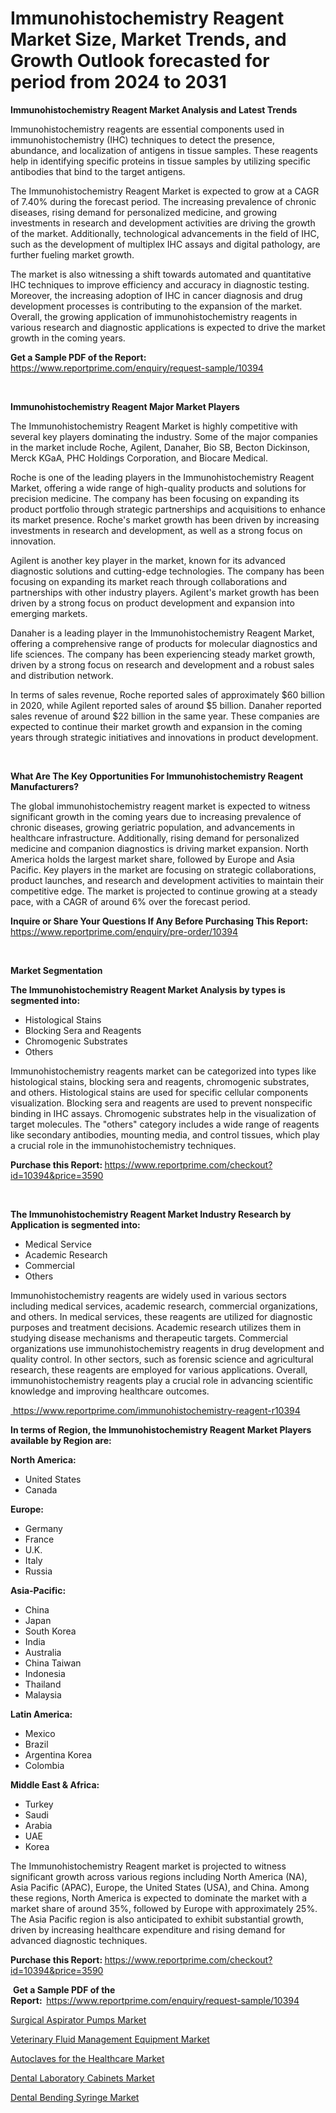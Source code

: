 <p><h1>Immunohistochemistry Reagent Market Size, Market Trends, and Growth Outlook forecasted for period from 2024 to 2031</h1></p><p><strong>Immunohistochemistry Reagent Market Analysis and Latest Trends</strong></p>
<p><p>Immunohistochemistry reagents are essential components used in immunohistochemistry (IHC) techniques to detect the presence, abundance, and localization of antigens in tissue samples. These reagents help in identifying specific proteins in tissue samples by utilizing specific antibodies that bind to the target antigens.</p><p>The Immunohistochemistry Reagent Market is expected to grow at a CAGR of 7.40% during the forecast period. The increasing prevalence of chronic diseases, rising demand for personalized medicine, and growing investments in research and development activities are driving the growth of the market. Additionally, technological advancements in the field of IHC, such as the development of multiplex IHC assays and digital pathology, are further fueling market growth.</p><p>The market is also witnessing a shift towards automated and quantitative IHC techniques to improve efficiency and accuracy in diagnostic testing. Moreover, the increasing adoption of IHC in cancer diagnosis and drug development processes is contributing to the expansion of the market. Overall, the growing application of immunohistochemistry reagents in various research and diagnostic applications is expected to drive the market growth in the coming years.</p></p>
<p><strong>Get a Sample PDF of the Report:&nbsp;</strong> <a href="https://www.reportprime.com/enquiry/request-sample/10394">https://www.reportprime.com/enquiry/request-sample/10394</a></p>
<p>&nbsp;</p>
<p><strong>Immunohistochemistry Reagent Major Market Players</strong></p>
<p><p>The Immunohistochemistry Reagent Market is highly competitive with several key players dominating the industry. Some of the major companies in the market include Roche, Agilent, Danaher, Bio SB, Becton Dickinson, Merck KGaA, PHC Holdings Corporation, and Biocare Medical.</p><p>Roche is one of the leading players in the Immunohistochemistry Reagent Market, offering a wide range of high-quality products and solutions for precision medicine. The company has been focusing on expanding its product portfolio through strategic partnerships and acquisitions to enhance its market presence. Roche's market growth has been driven by increasing investments in research and development, as well as a strong focus on innovation.</p><p>Agilent is another key player in the market, known for its advanced diagnostic solutions and cutting-edge technologies. The company has been focusing on expanding its market reach through collaborations and partnerships with other industry players. Agilent's market growth has been driven by a strong focus on product development and expansion into emerging markets.</p><p>Danaher is a leading player in the Immunohistochemistry Reagent Market, offering a comprehensive range of products for molecular diagnostics and life sciences. The company has been experiencing steady market growth, driven by a strong focus on research and development and a robust sales and distribution network.</p><p>In terms of sales revenue, Roche reported sales of approximately $60 billion in 2020, while Agilent reported sales of around $5 billion. Danaher reported sales revenue of around $22 billion in the same year. These companies are expected to continue their market growth and expansion in the coming years through strategic initiatives and innovations in product development.</p></p>
<p>&nbsp;</p>
<p><strong>What Are The Key Opportunities For Immunohistochemistry Reagent Manufacturers?</strong></p>
<p><p>The global immunohistochemistry reagent market is expected to witness significant growth in the coming years due to increasing prevalence of chronic diseases, growing geriatric population, and advancements in healthcare infrastructure. Additionally, rising demand for personalized medicine and companion diagnostics is driving market expansion. North America holds the largest market share, followed by Europe and Asia Pacific. Key players in the market are focusing on strategic collaborations, product launches, and research and development activities to maintain their competitive edge. The market is projected to continue growing at a steady pace, with a CAGR of around 6% over the forecast period.</p></p>
<p><strong>Inquire or Share Your Questions If Any Before Purchasing This Report:</strong> <a href="https://www.reportprime.com/enquiry/pre-order/10394">https://www.reportprime.com/enquiry/pre-order/10394</a></p>
<p>&nbsp;</p>
<p><strong>Market Segmentation</strong></p>
<p><strong>The Immunohistochemistry Reagent Market Analysis by types is segmented into:</strong></p>
<p><ul><li>Histological Stains</li><li>Blocking Sera and Reagents</li><li>Chromogenic Substrates</li><li>Others</li></ul></p>
<p><p>Immunohistochemistry reagents market can be categorized into types like histological stains, blocking sera and reagents, chromogenic substrates, and others. Histological stains are used for specific cellular components visualization. Blocking sera and reagents are used to prevent nonspecific binding in IHC assays. Chromogenic substrates help in the visualization of target molecules. The "others" category includes a wide range of reagents like secondary antibodies, mounting media, and control tissues, which play a crucial role in the immunohistochemistry techniques.</p></p>
<p><strong>Purchase this Report:&nbsp;</strong><a href="https://www.reportprime.com/checkout?id=10394&price=3590">https://www.reportprime.com/checkout?id=10394&price=3590</a></p>
<p>&nbsp;</p>
<p><strong>The Immunohistochemistry Reagent Market Industry Research by Application is segmented into:</strong></p>
<p><ul><li>Medical Service</li><li>Academic Research</li><li>Commercial</li><li>Others</li></ul></p>
<p><p>Immunohistochemistry reagents are widely used in various sectors including medical services, academic research, commercial organizations, and others. In medical services, these reagents are utilized for diagnostic purposes and treatment decisions. Academic research utilizes them in studying disease mechanisms and therapeutic targets. Commercial organizations use immunohistochemistry reagents in drug development and quality control. In other sectors, such as forensic science and agricultural research, these reagents are employed for various applications. Overall, immunohistochemistry reagents play a crucial role in advancing scientific knowledge and improving healthcare outcomes.</p></p>
<p><a href="https://www.reportprime.com/immunohistochemistry-reagent-r10394">&nbsp;https://www.reportprime.com/immunohistochemistry-reagent-r10394</a></p>
<p><strong>In terms of Region, the Immunohistochemistry Reagent Market Players available by Region are:</strong></p>
<p>
    <p> <strong> North America: </strong>
        <ul>
            <li>United States</li>
            <li>Canada</li>
        </ul>
        </p> 
    <p> <strong> Europe: </strong>
        <ul>
            <li>Germany</li>
            <li>France</li>
            <li>U.K.</li>
            <li>Italy</li>
            <li>Russia</li>
        </ul>
        </p> 
    <p> <strong> Asia-Pacific: </strong>
        <ul>
            <li>China</li>
            <li>Japan</li>
            <li>South Korea</li>
            <li>India</li>
            <li>Australia</li>
            <li>China Taiwan</li>
            <li>Indonesia</li>
            <li>Thailand</li>
            <li>Malaysia</li>
        </ul>
        </p> 
    <p> <strong> Latin America: </strong>
        <ul>
            <li>Mexico</li>
            <li>Brazil</li>
            <li>Argentina Korea</li>
            <li>Colombia</li>
        </ul>
        </p> 
    <p> <strong> Middle East & Africa: </strong>
        <ul>
            <li>Turkey</li>
            <li>Saudi</li>
            <li>Arabia</li>
            <li>UAE</li>
            <li>Korea</li>
        </ul>
    </p>
    </p>
<p><p>The Immunohistochemistry Reagent market is projected to witness significant growth across various regions including North America (NA), Asia Pacific (APAC), Europe, the United States (USA), and China. Among these regions, North America is expected to dominate the market with a market share of around 35%, followed by Europe with approximately 25%. The Asia Pacific region is also anticipated to exhibit substantial growth, driven by increasing healthcare expenditure and rising demand for advanced diagnostic techniques.</p></p>
<p><strong>Purchase this Report: </strong><a href="https://www.reportprime.com/checkout?id=10394&price=3590">https://www.reportprime.com/checkout?id=10394&price=3590</a></p>
<p>&nbsp;<strong>Get a Sample PDF of the Report:&nbsp;&nbsp;</strong><a href="https://www.reportprime.com/enquiry/request-sample/10394">https://www.reportprime.com/enquiry/request-sample/10394</a></p>
<p><strong></strong></p>
<p><p><a href="https://medium.com/@graciakennyta2311/surgical-aspirator-pumps-market-research-report-market-forecast-and-growth-prospects-with-a-steady-d45a3e8ae228">Surgical Aspirator Pumps Market</a></p><p><a href="https://medium.com/@hernandezdorothy026/veterinary-fluid-management-equipment-market-global-market-share-and-ranking-overall-sales-and-101eff77840a">Veterinary Fluid Management Equipment Market</a></p><p><a href="https://github.com/ajohirul8010/Market-Research-Report-List-1/blob/main/autoclaves-for-the-healthcare-market.md">Autoclaves for the Healthcare Market</a></p><p><a href="https://github.com/jahid123ahm/Market-Research-Report-List-2/blob/main/dental-laboratory-cabinets-market.md">Dental Laboratory Cabinets Market</a></p><p><a href="https://medium.com/@kirstencharriso/global-dental-bending-syringe-market-exploring-market-share-market-trends-and-future-growth-d76bf40f0a8a">Dental Bending Syringe Market</a></p></p>